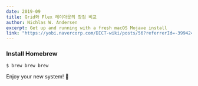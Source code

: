 ```yaml
---
date: 2019-09
title: Grid와 Flex 레이아웃의 장점 비교
author: Nichlas W. Andersen
excerpt: Get up and running with a fresh macOS Mojave install
link: "https://yobi.navercorp.com/DICT-wiki/posts/56?referrerId=-399424415"
---
```


### Install Homebrew

    $ brew brew brew

Enjoy your new system! 🎉
